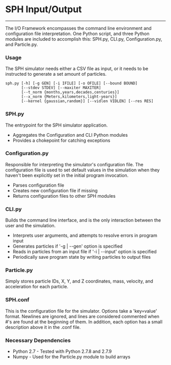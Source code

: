 # SPH Input/Output
<hr>
The I/O Framework encompasses the command line environment and configuration file interpretation. One Python script, and three Python modules are included to accomplish this: SPH.py, CLI.py, Configuration.py, and Particle.py. 

### Usage
The SPH simulator needs either a CSV file as input, or it needs to be instructed to generate a set amount of particles.

```
sph.py [-h] [-g GEN] [-i IFILE] [-o OFILE] [--bound BOUND]
       [--stdev STDEV] [--maxiter MAXITER]
       [--t_norm {months,years,decades,centuries}]
       [--x_norm {Meters,kilometers,light-years}]
       [--kernel {gaussian,random}] [--vidlen VIDLEN] [--res RES]
```

### SPH.py
The entrypoint for the SPH simulator application.
<ul>
    <li>Aggregates the Configuration and CLI Python modules</li>
    <li>Provides a chokepoint for catching exceptions</li>
</ul>

### Configuration.py
Responsible for interpreting the simulator's configuration file. The configuration file is used to set default values in the simulation when they haven't been explicitly set in the initial program invocation. 
<ul>
    <li>Parses configuration file</li>
    <li>Creates new configuration file if missing</li>
    <li>Returns configuration files to other SPH modules</li>
</ul>

### CLI.py
Builds the command line interface, and is the only interaction between the user and the simulation.
<ul>
    <li>Interprets user arguments, and attempts to resolve errors in program input</li>
    <li>Generates particles if '-g | --gen' option is specified</li>
    <li>Reads in particles from an input file if '-i | --input' option is specified</li>
    <li>Periodically save program state by writing particles to output files</li>
</ul>

### Particle.py
Simply stores particle IDs, X, Y, and Z coordinates, mass, velocity, and acceleration for each particle.

### SPH.conf
This is the configuration file for the simulator. Options take a 'key=value' format. Newlines are ignored, and lines are considered commented when #'s are found at the beginning of them. In addition, each option has a small description above it in the .conf file.

### Necessary Dependencies
<ul>
    <li>Python 2.7 - Tested with Python 2.7.8 and 2.7.9</li>
    <li>Numpy - Used for the Particle.py module to build arrays</li>
</ul>
